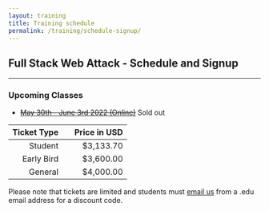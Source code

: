 ```yaml
---
layout: training
title: Training schedule
permalink: /training/schedule-signup/
---
```


## Full Stack Web Attack - Schedule and Signup

---

### Upcoming Classes

- ~~[May 30th - June 3rd 2022 (Online)](https://www.eventbrite.com/e/full-stack-web-attack-fswa-training-course-2022-tickets-311902307197)~~ Sold out

| Ticket Type |   | Price in USD |
|------------:|:-:|-------------:|
|     Student |   |    $3,133.70 |
|  Early Bird |   |    $3,600.00 |
|     General |   |    $4,000.00 |

Please note that tickets are limited and students must [email us](mailto:training@srcincite.io) from a .edu email address for a discount code.
